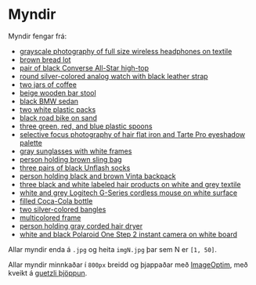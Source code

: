 # Myndir

Myndir fengar frá:

* [grayscale photography of full size wireless headphones on textile](https://unsplash.com/photos/ZGL0DS7Z5Mw)
* [brown bread lot](https://unsplash.com/photos/PO2GsmeN8hU)
* [pair of black Converse All-Star high-top](https://unsplash.com/photos/1BI-ar91C7U)
* [round silver-colored analog watch with black leather strap](https://unsplash.com/photos/Yka2yhGJwjc)
* [two jars of coffee](https://unsplash.com/photos/90QbWEhw1EQ)
* [beige wooden bar stool](https://unsplash.com/photos/4kTbAMRAHtQ)
* [black BMW sedan](https://unsplash.com/photos/_8WDl2zgB_0)
* [two white plastic packs](https://unsplash.com/photos/KN7tpVQCmWA)
* [black road bike on sand](https://unsplash.com/photos/zeutQl8ooeU)
* [three green, red, and blue plastic spoons](https://unsplash.com/photos/rScZlwNBezc)
* [selective focus photography of hair flat iron and Tarte Pro eyeshadow palette](https://unsplash.com/photos/LzmPoG6OSmg)
* [gray sunglasses with white frames](https://unsplash.com/photos/FlP6C5pkMKs)
* [person holding brown sling bag](https://unsplash.com/photos/a8MJQHunT-8)
* [three pairs of black Unflash socks](https://unsplash.com/photos/PzRsKs6D5vw)
* [person holding black and brown Vinta backpack](https://unsplash.com/photos/O_bhy3TnSYU)
* [three black and white labeled hair products on white and grey textile](https://unsplash.com/photos/vHVEMgoc1zE)
* [white and grey Logitech G-Series cordless mouse on white surface](https://unsplash.com/photos/VghbBAYqUJ0)
* [filled Coca-Cola bottle](https://unsplash.com/photos/XWdRIu-Rk_0)
* [two silver-colored bangles](https://unsplash.com/photos/rwb35vZTpBo)
* [multicolored frame](https://unsplash.com/photos/7hBTwQOD-HQ)
* [person holding gray corded hair dryer](https://unsplash.com/photos/yutgPvmHxYQ)
* [white and black Polaroid One Step 2 instant camera on white board](https://unsplash.com/photos/KsLPTsYaqIQ)

Allar myndir enda á `.jpg` og heita `imgN.jpg` þar sem N er `[1, 50]`.

Allar myndir minnkaðar í `800px` breidd og þjappaðar með [ImageOptim](https://imageoptim.com/mac), með kveikt á [guetzli þjöppun](https://github.com/google/guetzli).
